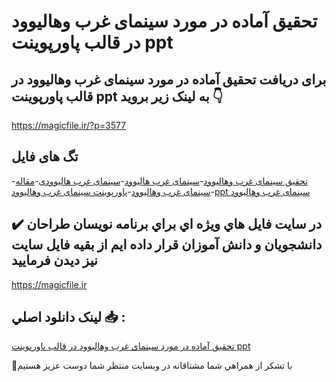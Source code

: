 # تحقیق آماده در مورد سینمای غرب وهالیوود در قالب پاورپوینت ppt

## برای دریافت تحقیق آماده در مورد سینمای غرب وهالیوود در قالب پاورپوینت ppt به لینک زیر بروید 👇

https://magicfile.ir/?p=3577

## تگ های فایل

-[تحقیق سینمای غرب وهالیوود](https://magicfile.ir/product/%d8%aa%d8%ad%d9%82%db%8c%d9%82-%d8%b3%db%8c%d9%86%d9%85%d8%a7%db%8c-%d8%ba%d8%b1%d8%a8-%d9%88%d9%87%d8%a7%d9%84%db%8c%d9%88%d9%88%d8%af-%d8%af%d8%b1-%d9%be%d8%a7%d9%88%d8%b1%d9%be%d9%88%db%8c%d9%86%d8%aa/)-[سینمای غرب هالیوود](https://magicfile.ir/product/%d8%aa%d8%ad%d9%82%db%8c%d9%82-%d8%b3%db%8c%d9%86%d9%85%d8%a7%db%8c-%d8%ba%d8%b1%d8%a8-%d9%88%d9%87%d8%a7%d9%84%db%8c%d9%88%d9%88%d8%af-%d8%af%d8%b1-%d9%be%d8%a7%d9%88%d8%b1%d9%be%d9%88%db%8c%d9%86%d8%aa/)-[سینمای غرب هالیوودی](https://magicfile.ir/product/%d8%aa%d8%ad%d9%82%db%8c%d9%82-%d8%b3%db%8c%d9%86%d9%85%d8%a7%db%8c-%d8%ba%d8%b1%d8%a8-%d9%88%d9%87%d8%a7%d9%84%db%8c%d9%88%d9%88%d8%af-%d8%af%d8%b1-%d9%be%d8%a7%d9%88%d8%b1%d9%be%d9%88%db%8c%d9%86%d8%aa/)-[مقاله سینمای غرب وهالیوود](https://magicfile.ir/product/%d8%aa%d8%ad%d9%82%db%8c%d9%82-%d8%b3%db%8c%d9%86%d9%85%d8%a7%db%8c-%d8%ba%d8%b1%d8%a8-%d9%88%d9%87%d8%a7%d9%84%db%8c%d9%88%d9%88%d8%af-%d8%af%d8%b1-%d9%be%d8%a7%d9%88%d8%b1%d9%be%d9%88%db%8c%d9%86%d8%aa/)-[پاورپوینت سینمای غرب وهالیوود](https://magicfile.ir/product/%d8%aa%d8%ad%d9%82%db%8c%d9%82-%d8%b3%db%8c%d9%86%d9%85%d8%a7%db%8c-%d8%ba%d8%b1%d8%a8-%d9%88%d9%87%d8%a7%d9%84%db%8c%d9%88%d9%88%d8%af-%d8%af%d8%b1-%d9%be%d8%a7%d9%88%d8%b1%d9%be%d9%88%db%8c%d9%86%d8%aa/)-[ppt سینمای غرب وهالیوود](https://magicfile.ir/product/%d8%aa%d8%ad%d9%82%db%8c%d9%82-%d8%b3%db%8c%d9%86%d9%85%d8%a7%db%8c-%d8%ba%d8%b1%d8%a8-%d9%88%d9%87%d8%a7%d9%84%db%8c%d9%88%d9%88%d8%af-%d8%af%d8%b1-%d9%be%d8%a7%d9%88%d8%b1%d9%be%d9%88%db%8c%d9%86%d8%aa/)

## ✔️ در سايت فايل هاي ويژه اي براي برنامه نويسان طراحان دانشجويان و دانش آموزان قرار داده ايم از بقيه فايل سايت نيز ديدن فرماييد

https://magicfile.ir


## لينک دانلود اصلي 📥 :

[تحقیق آماده در مورد سینمای غرب وهالیوود در قالب پاورپوینت ppt](https://magicfile.ir/product/%d8%aa%d8%ad%d9%82%db%8c%d9%82-%d8%b3%db%8c%d9%86%d9%85%d8%a7%db%8c-%d8%ba%d8%b1%d8%a8-%d9%88%d9%87%d8%a7%d9%84%db%8c%d9%88%d9%88%d8%af-%d8%af%d8%b1-%d9%be%d8%a7%d9%88%d8%b1%d9%be%d9%88%db%8c%d9%86%d8%aa/) 


🙏با تشکر از همراهي شما مشتاقانه در وبسایت منتظر شما دوست عزیز هستیم

